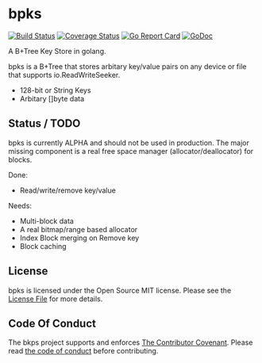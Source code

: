 # bpks

[![Build Status](https://travis-ci.org/tomdionysus/bpks.svg?branch=master)](https://travis-ci.org/tomdionysus/bpks)
[![Coverage Status](https://coveralls.io/repos/tomdionysus/bpks/badge.svg?branch=master&service=github)](https://coveralls.io/github/tomdionysus/bpks?branch=master)
[![Go Report Card](https://goreportcard.com/badge/github.com/tomdionysus/bpks)](https://goreportcard.com/report/github.com/tomdionysus/bpks)
[![GoDoc](https://godoc.org/github.com/tomdionysus/bpks?status.svg)](https://godoc.org/github.com/tomdionysus/bpks)

A B+Tree Key Store in golang.

bpks is a B+Tree that stores arbitary key/value pairs on any device or file that supports io.ReadWriteSeeker.

* 128-bit or String Keys
* Arbitary []byte data

## Status / TODO

bpks is currently ALPHA and should not be used in production. The major missing component is a real free space manager (allocator/deallocator) for blocks.

Done:

* Read/write/remove key/value

Needs:

* Multi-block data
* A real bitmap/range based allocator
* Index Block merging on Remove key
* Block caching

## License

bpks is licensed under the Open Source MIT license. Please see the [License File](LICENSE.txt) for more details.

## Code Of Conduct

The bkps project supports and enforces [The Contributor Covenant](http://contributor-covenant.org/). Please read [the code of conduct](CODE_OF_CONDUCT.md) before contributing.